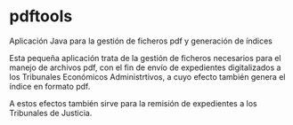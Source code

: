 # pdftools
Aplicación Java para la gestión de ficheros pdf y generación de índices

Esta pequeña aplicación trata de la gestión de ficheros necesarios para el manejo de archivos pdf, con el fin de envío de expedientes digitalizados a los Tribunales Económicos Administrtivos, a cuyo efecto también genera el índice en formato pdf.

A estos efectos también sirve para la remisión de expedientes a los Tribunales de Justicia.